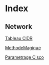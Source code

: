 # Index

## Network 

[Tableau CIDR](./Network/CIDR-Table.md)

[MethodeMagique](./Network/MethodeMagique.md)

[Parametrage Cisco](./ParametrageCisco.md)